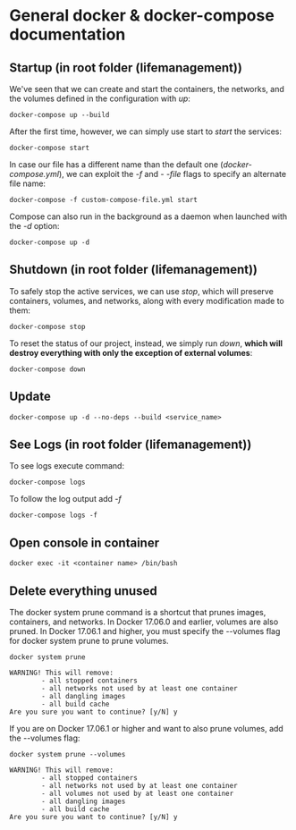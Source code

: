 ﻿# General docker & docker-compose documentation

## Startup (in root folder (lifemanagement))
We've seen that we can create and start the containers, the networks, and the volumes defined in the configuration with *up*:

    docker-compose up --build
    
After the first time, however, we can simply use start to *start* the services:

    docker-compose start

In case our file has a different name than the default one (*docker-compose.yml*), we can exploit the *-f* and *- -file*  flags to specify an alternate file name:

    docker-compose -f custom-compose-file.yml start

Compose can also run in the background as a daemon when launched with the *-d* option:

    docker-compose up -d

## Shutdown (in root folder (lifemanagement))
To safely stop the active services, we can use *stop*, which will preserve containers, volumes, and networks, along with every modification made to them:

    docker-compose stop

To reset the status of our project, instead, we simply run *down*, **which will destroy everything with only the exception of external volumes**:

    docker-compose down

## Update 

    docker-compose up -d --no-deps --build <service_name>

## See Logs (in root folder (lifemanagement))
To see logs execute command:

    docker-compose logs

To follow the log output add *-f*

    docker-compose logs -f

## Open console in container
    docker exec -it <container name> /bin/bash

## Delete everything unused
The docker system prune command is a shortcut that prunes images, containers, and networks. In Docker 17.06.0 and earlier, volumes are also pruned. In Docker 17.06.1 and higher, you must specify the --volumes flag for docker system prune to prune volumes.

    docker system prune

    WARNING! This will remove:
            - all stopped containers
            - all networks not used by at least one container
            - all dangling images
            - all build cache
    Are you sure you want to continue? [y/N] y

If you are on Docker 17.06.1 or higher and want to also prune volumes, add the --volumes flag:

    docker system prune --volumes

    WARNING! This will remove:
            - all stopped containers
            - all networks not used by at least one container
            - all volumes not used by at least one container
            - all dangling images
            - all build cache
    Are you sure you want to continue? [y/N] y